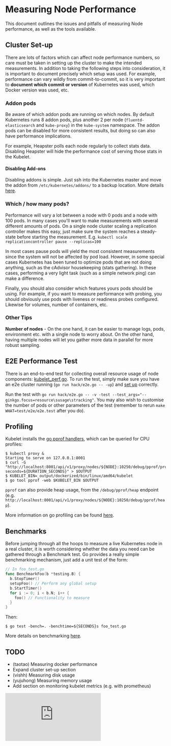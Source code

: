 # Measuring Node Performance

This document outlines the issues and pitfalls of measuring Node performance, as
well as the tools available.

## Cluster Set-up

There are lots of factors which can affect node performance numbers, so care
must be taken in setting up the cluster to make the intended measurements. In
addition to taking the following steps into consideration, it is important to
document precisely which setup was used. For example, performance can vary
wildly from commit-to-commit, so it is very important to **document which commit
or version** of Kubernetes was used, which Docker version was used, etc.

### Addon pods

Be aware of which addon pods are running on which nodes. By default Kubernetes
runs 8 addon pods, plus another 2 per node (`fluentd-elasticsearch` and
`kube-proxy`) in the `kube-system` namespace. The addon pods can be disabled for
more consistent results, but doing so can also have performance implications.

For example, Heapster polls each node regularly to collect stats data. Disabling
Heapster will hide the performance cost of serving those stats in the Kubelet.

#### Disabling Add-ons

Disabling addons is simple. Just ssh into the Kubernetes master and move the
addon from `/etc/kubernetes/addons/` to a backup location. More details
[here](https://github.com/kubernetes/kubernetes/tree/master/cluster/addons/).

### Which / how many pods?

Performance will vary a lot between a node with 0 pods and a node with 100 pods.
In many cases you'll want to make measurements with several different amounts of
pods. On a single node cluster scaling a replication controller makes this easy,
just make sure the system reaches a steady-state before starting the
measurement. E.g. `kubectl scale replicationcontroller pause --replicas=100`

In most cases pause pods will yield the most consistent measurements since the
system will not be affected by pod load. However, in some special cases
Kubernetes has been tuned to optimize pods that are not doing anything, such as
the cAdvisor housekeeping (stats gathering). In these cases, performing a very
light task (such as a simple network ping) can make a difference.

Finally, you should also consider which features yours pods should be using. For
example, if you want to measure performance with probing, you should obviously
use pods with liveness or readiness probes configured. Likewise for volumes,
number of containers, etc.

### Other Tips

**Number of nodes** - On the one hand, it can be easier to manage logs, pods,
environment etc. with a single node to worry about. On the other hand, having
multiple nodes will let you gather more data in parallel for more robust
sampling.

## E2E Performance Test

There is an end-to-end test for collecting overall resource usage of node
components: [kubelet_perf.go](https://github.com/kubernetes/kubernetes/blob/master/test/e2e/node/kubelet_perf.go). To
run the test, simply make sure you have an e2e cluster running (`go run
hack/e2e.go -- -up`) and [set up](#cluster-set-up) correctly.

Run the test with `go run hack/e2e.go -- -v -test
--test_args="--ginkgo.focus=resource\susage\stracking"`. You may also wish to
customise the number of pods or other parameters of the test (remember to rerun
`make WHAT=test/e2e/e2e.test` after you do).

## Profiling

Kubelet installs the [go pprof handlers](https://golang.org/pkg/net/http/pprof/), which can be queried for CPU profiles:

```console
$ kubectl proxy &
Starting to serve on 127.0.0.1:8001
$ curl -G "http://localhost:8001/api/v1/proxy/nodes/${NODE}:10250/debug/pprof/profile?seconds=${DURATION_SECONDS}" > $OUTPUT
$ KUBELET_BIN=_output/dockerized/bin/linux/amd64/kubelet
$ go tool pprof -web $KUBELET_BIN $OUTPUT
```

`pprof` can also provide heap usage, from the `/debug/pprof/heap` endpoint
(e.g. `http://localhost:8001/api/v1/proxy/nodes/${NODE}:10250/debug/pprof/heap`).

More information on go profiling can be found
[here](http://blog.golang.org/profiling-go-programs).

## Benchmarks

Before jumping through all the hoops to measure a live Kubernetes node in a real
cluster, it is worth considering whether the data you need can be gathered
through a Benchmark test. Go provides a really simple benchmarking mechanism,
just add a unit test of the form:

```go
// In foo_test.go
func BenchmarkFoo(b *testing.B) {
  b.StopTimer()
  setupFoo() // Perform any global setup
  b.StartTimer()
  for i := 0; i < b.N; i++ {
    foo() // Functionality to measure
  }
}
```

Then:

```console
$ go test -bench=. -benchtime=${SECONDS}s foo_test.go
```

More details on benchmarking [here](https://golang.org/pkg/testing/).

## TODO

- (taotao) Measuring docker performance
- Expand cluster set-up section
- (vishh) Measuring disk usage
- (yujuhong) Measuring memory usage
- Add section on monitoring kubelet metrics (e.g. with prometheus)



<!-- BEGIN MUNGE: GENERATED_ANALYTICS -->
[![Analytics](https://kubernetes-site.appspot.com/UA-36037335-10/GitHub/docs/devel/node-performance-testing.md?pixel)]()
<!-- END MUNGE: GENERATED_ANALYTICS -->
